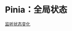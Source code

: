 # Pinia：全局状态
<p id="g5YRdMUQGCuoXap9PXjowZ">



</p>


<p id="bfHwQNaZ9Rkf7TQX6n8fMy">

[监听状态变化](./%E7%9B%91%E5%90%AC%E7%8A%B6%E6%80%81%E5%8F%98%E5%8C%96/index.md)

</p>


<p id="qeNsqmkc2q77rCFCP6aeCy">



</p>


